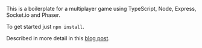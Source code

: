This is a boilerplate for a multiplayer game using TypeScript, Node, Express, Socket.io and Phaser. 

To get started just `npm install`.

Described in more detail in this [blog post](https://www.levelupcoder.com/multiplayer-game-typescript-node-express-socketio-phaser/).
